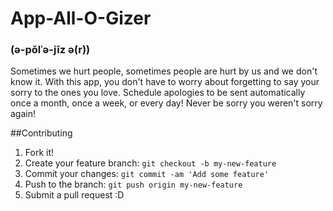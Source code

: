 # App-All-O-Gizer
### (ə-pŏlˈə-jīz ə(r))

Sometimes we hurt people, sometimes people are hurt by us and we don't know it. With this app, you don't have to worry about forgetting to say your sorry to the ones you love. Schedule apologies to be sent automatically once a month, once a week, or every day! Never be sorry you weren't sorry again!

##Contributing
1. Fork it!
2. Create your feature branch: ```git checkout -b my-new-feature```
3. Commit your changes: ```git commit -am 'Add some feature'```
4. Push to the branch: ````git push origin my-new-feature````
5. Submit a pull request :D
